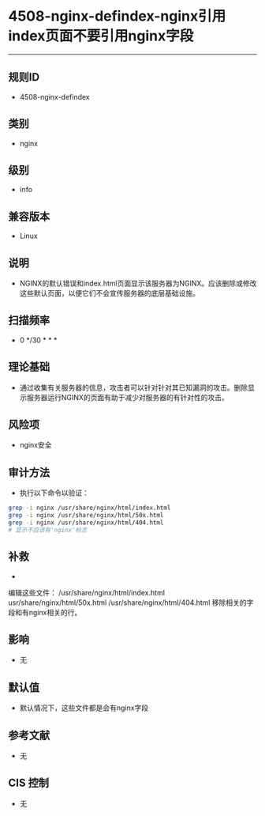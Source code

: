 # 4508-nginx-defindex-nginx引用index页面不要引用nginx字段
---

## 规则ID

- 4508-nginx-defindex


## 类别

- nginx


## 级别

- info


## 兼容版本


- Linux




## 说明


- NGINX的默认错误和index.html页面显示该服务器为NGINX。应该删除或修改这些默认页面，以便它们不会宣传服务器的底层基础设施。



## 扫描频率
- 0 */30 * * *

## 理论基础


- 通过收集有关服务器的信息，攻击者可以针对针对其已知漏洞的攻击。删除显示服务器运行NGINX的页面有助于减少对服务器的有针对性的攻击。






## 风险项


- nginx安全



## 审计方法
- 执行以下命令以验证：

```bash
grep -i nginx /usr/share/nginx/html/index.html
grep -i nginx /usr/share/nginx/html/50x.html
grep -i nginx /usr/share/nginx/html/404.html
# 显示不应该有'nginx'标志
```



## 补救
- 
编辑这些文件：
/usr/share/nginx/html/index.html 
usr/share/nginx/html/50x.html
/usr/share/nginx/html/404.html
移除相关的字段和有nginx相关的行。



## 影响


- 无




## 默认值


- 默认情况下，这些文件都是会有nginx字段




## 参考文献


- 无



## CIS 控制


- 无


